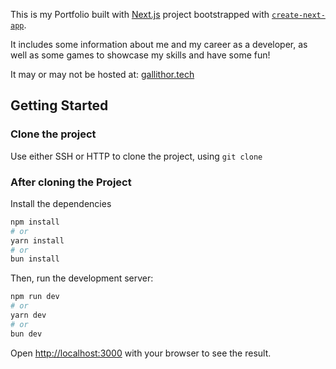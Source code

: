 This is my Portfolio built with [Next.js](https://nextjs.org/) project bootstrapped with [`create-next-app`](https://github.com/vercel/next.js/tree/canary/packages/create-next-app).

It includes some information about me and my career as a developer, as well as some games to showcase my skills and have some fun!

It may or may not be hosted at: [gallithor.tech](https://www.gallithor.tech)

## Getting Started

### Clone the project

Use either SSH or HTTP to clone the project, using ```git clone```

### After cloning the Project

Install the dependencies

```bash
npm install
# or
yarn install
# or
bun install
```

Then, run the development server:

```bash
npm run dev
# or
yarn dev
# or
bun dev
```

Open [http://localhost:3000](http://localhost:3000) with your browser to see the result.


